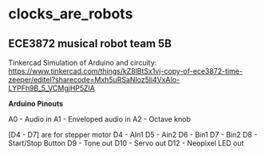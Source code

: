 # clocks_are_robots
## ECE3872 musical robot team 5B 


Tinkercad Simulation of Arduino and circuity: <br>
https://www.tinkercad.com/things/kZ8lBtSx1vj-copy-of-ece3872-time-zeeper/editel?sharecode=Mxh5uRSaNloz5li4VxAIo-LYPFh9B_5_VCMgjHP5ZlA

**Arduino Pinouts**

A0 - Audio in
A1 - Enveloped audio in
A2 - Octave knob 

[D4 - D7] are for stepper motor
D4 - AIn1
D5 - Ain2
D6 - Bin1
D7 - Bin2
D8 - Start/Stop Button
D9 - Tone out 
D10 - Servo out
D12 - Neopixel LED out